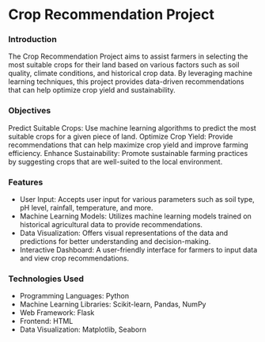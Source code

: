 # Crop Recommendation Project
### Introduction
The Crop Recommendation Project aims to assist farmers in selecting the most suitable crops for their land based on various factors such as soil quality, climate conditions, and historical crop data. By leveraging machine learning techniques, this project provides data-driven recommendations that can help optimize crop yield and sustainability.

### Objectives
Predict Suitable Crops: Use machine learning algorithms to predict the most suitable crops for a given piece of land.
Optimize Crop Yield: Provide recommendations that can help maximize crop yield and improve farming efficiency.
Enhance Sustainability: Promote sustainable farming practices by suggesting crops that are well-suited to the local environment.

### Features
- User Input: Accepts user input for various parameters such as soil type, pH level, rainfall, temperature, and more.
- Machine Learning Models: Utilizes machine learning models trained on historical agricultural data to provide recommendations.
- Data Visualization: Offers visual representations of the data and predictions for better understanding and decision-making.
- Interactive Dashboard: A user-friendly interface for farmers to input data and view crop recommendations.

### Technologies Used
- Programming Languages: Python
- Machine Learning Libraries: Scikit-learn, Pandas, NumPy
- Web Framework: Flask 
- Frontend: HTML
- Data Visualization: Matplotlib, Seaborn
  

